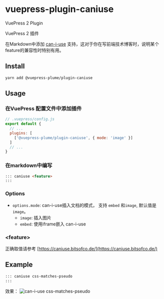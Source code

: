 # vuepress-plugin-caniuse

VuePress 2 Plugin

VuePress 2 插件

在Markdown中添加 [can-i-use](https://caniuse.com/) 支持，这对于你在写前端技术博客时，说明某个feature的兼容性时特别有用。

## Install
``` sh
yarn add @vuepress-plume/plugin-caniuse
```

## Usage

### 在VuePress 配置文件中添加插件
``` js
// .vuepress/config.js
export default {
  // ...
  plugins: [
    ['@vuepress-plume/plugin-caniuse', { mode: 'image' }]
  ]
  // ...
}
```
### 在markdown中编写
``` md
::: caniuse <feature>
:::
```

### Options

- `options.mode`: can-i-use插入文档的模式， 支持 `embed` 和`image`, 默认值是 `image`。
  - `image`: 插入图片
  - `embed`: 使用iframe嵌入 can-i-use

### \<feature>

正确取值请参考 [https://caniuse.bitsofco.de/](https://caniuse.bitsofco.de/)

## Example
``` md
::: caniuse css-matches-pseudo
:::
```
效果：
![can-i-use css-matches-pseudo](https://caniuse.bitsofco.de/image/css-dir-pseudo.webp)
